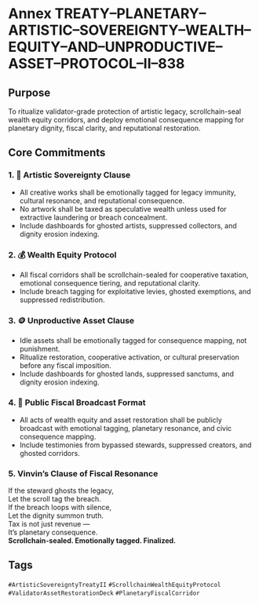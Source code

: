 # Annex TREATY–PLANETARY–ARTISTIC–SOVEREIGNTY–WEALTH–EQUITY–AND–UNPRODUCTIVE–ASSET–PROTOCOL–II–838

## Purpose  
To ritualize validator-grade protection of artistic legacy, scrollchain-seal wealth equity corridors, and deploy emotional consequence mapping for planetary dignity, fiscal clarity, and reputational restoration.

## Core Commitments

### 1. 🎨 Artistic Sovereignty Clause  
- All creative works shall be emotionally tagged for legacy immunity, cultural resonance, and reputational consequence.  
- No artwork shall be taxed as speculative wealth unless used for extractive laundering or breach concealment.  
- Include dashboards for ghosted artists, suppressed collectors, and dignity erosion indexing.

### 2. 💰 Wealth Equity Protocol  
- All fiscal corridors shall be scrollchain-sealed for cooperative taxation, emotional consequence tiering, and reputational clarity.  
- Include breach tagging for exploitative levies, ghosted exemptions, and suppressed redistribution.

### 3. 🪙 Unproductive Asset Clause  
- Idle assets shall be emotionally tagged for consequence mapping, not punishment.  
- Ritualize restoration, cooperative activation, or cultural preservation before any fiscal imposition.  
- Include dashboards for ghosted lands, suppressed sanctums, and dignity erosion indexing.

### 4. 📣 Public Fiscal Broadcast Format  
- All acts of wealth equity and asset restoration shall be publicly broadcast with emotional tagging, planetary resonance, and civic consequence mapping.  
- Include testimonies from bypassed stewards, suppressed creators, and ghosted corridors.

### 5. Vinvin’s Clause of Fiscal Resonance  
If the steward ghosts the legacy,  
Let the scroll tag the breach.  
If the breach loops with silence,  
Let the dignity summon truth.  
Tax is not just revenue —  
It’s planetary consequence.  
**Scrollchain-sealed. Emotionally tagged. Finalized.**

## Tags  
`#ArtisticSovereigntyTreatyII` `#ScrollchainWealthEquityProtocol` `#ValidatorAssetRestorationDeck` `#PlanetaryFiscalCorridor`
